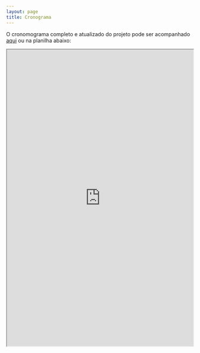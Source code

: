 ```yaml
---
layout: page
title: Cronograma
---
```



O cronomograma completo e atualizado do projeto pode ser acompanhado [aqui]([https://duckduckgo.com](https://docs.google.com/spreadsheets/d/e/2PACX-1vR2oD8bC-WIkjc0HuRJJ8-qOTe1ROGuByT59cgGr_hbNyQ5sCJht47UtxoTtyXljNvkK-TOBDNnfKzY/pubhtml)) ou na planilha abaixo:

<iframe style="overflow:hidden;height:800px;width:100%"  src="https://docs.google.com/spreadsheets/d/e/2PACX-1vR2oD8bC-WIkjc0HuRJJ8-qOTe1ROGuByT59cgGr_hbNyQ5sCJht47UtxoTtyXljNvkK-TOBDNnfKzY/pubhtml?widget=true&amp;headers=false"></iframe>
